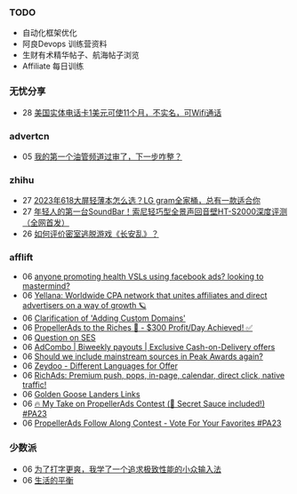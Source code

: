 ### TODO
-  自动化框架优化
-  阿良Devops 训练营资料
-  生财有术精华帖子、航海帖子浏览
-  Affiliate 每日训练

### 无忧分享
<!-- ruyo:START -->
-  28 [美国实体电话卡1美元可使11个月，不实名，可Wifi通话](https://51.ruyo.net/18487.html)<!-- ruyo:END -->

### advertcn
<!-- advertcn:START -->
-  05 [我的第一个油管频道过审了，下一步咋整？](https://www.advertcn.com/forum.php?mod=viewthread&tid=112369)<!-- advertcn:END -->

### zhihu
<!-- zhihu:START -->
-  27 [2023年618大屏轻薄本怎么选？LG gram全家桶，总有一款适合你](http://zhuanlan.zhihu.com/p/632641888?utm_campaign=rss&utm_medium=rss&utm_source=rss&utm_content=title)
-  27 [年轻人的第一台SoundBar！索尼轻巧型全景声回音壁HT-S2000深度评测（全网首发）](http://zhuanlan.zhihu.com/p/630990296?utm_campaign=rss&utm_medium=rss&utm_source=rss&utm_content=title)
-  26 [如何评价密室逃脱游戏《长安乱》？](http://www.zhihu.com/question/563950552/answer/3045961312?utm_campaign=rss&utm_medium=rss&utm_source=rss&utm_content=title)<!-- zhihu:END -->

### afflift
<!-- afflift:START -->
-  06 [anyone promoting health VSLs using facebook ads? looking to mastermind?](https://afflift.com/f/threads/anyone-promoting-health-vsls-using-facebook-ads-looking-to-mastermind.11726/)
-  06 [Yellana: Worldwide CPA network that unites affiliates and direct advertisers on a way of growth 🪐](https://afflift.com/f/threads/yellana-worldwide-cpa-network-that-unites-affiliates-and-direct-advertisers-on-a-way-of-growth-%F0%9F%AA%90.10512/)
-  06 [Clarification of &#39;Adding Custom Domains&#39;](https://afflift.com/f/threads/clarification-of-adding-custom-domains.11725/)
-  06 [PropellerAds to the Riches 🤑 - $300 Profit/Day Achieved! ✅](https://afflift.com/f/threads/propellerads-to-the-riches-%F0%9F%A4%91-300-profit-day-achieved-%E2%9C%85.11567/)
-  06 [Question on SES](https://afflift.com/f/threads/question-on-ses.11728/)
-  06 [AdCombo | Biweekly payouts | Exclusive Cash-on-Delivery offers](https://afflift.com/f/threads/adcombo-biweekly-payouts-exclusive-cash-on-delivery-offers.3509/)
-  06 [Should we include mainstream sources in Peak Awards again?](https://afflift.com/f/threads/should-we-include-mainstream-sources-in-peak-awards-again.11756/)
-  06 [Zeydoo - Different Languages for Offer](https://afflift.com/f/threads/zeydoo-different-languages-for-offer.11753/)
-  06 [RichAds: Premium push, pops, in-page, calendar, direct click, native traffic!](https://afflift.com/f/threads/richads-premium-push-pops-in-page-calendar-direct-click-native-traffic.991/)
-  06 [Golden Goose Landers Links](https://afflift.com/f/threads/golden-goose-landers-links.11743/)
-  06 [🔥 My Take on PropellerAds Contest &lpar;🍅 Secret Sauce included!&rpar; #PA23](https://afflift.com/f/threads/%F0%9F%94%A5-my-take-on-propellerads-contest-%F0%9F%8D%85-secret-sauce-included-pa23.11642/)
-  06 [PropellerAds Follow Along Contest - Vote For Your Favorites #PA23](https://afflift.com/f/threads/propellerads-follow-along-contest-vote-for-your-favorites-pa23.11724/)<!-- afflift:END -->

### 少数派
<!-- sspai:START -->
-  06 [为了打字更爽，我学了一个追求极致性能的小众输入法](https://sspai.com/post/83376)
-  06 [生活的平衡](https://sspai.com/post/82961)<!-- sspai:END -->
